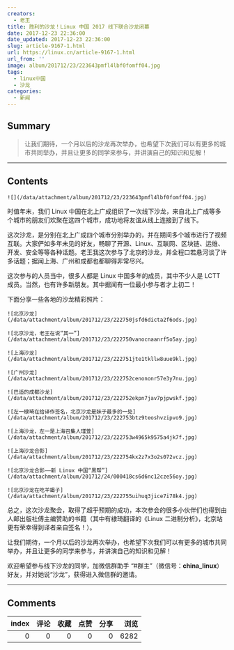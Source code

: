 ```yaml
---
creators:
  - 老王
title: 胜利的沙龙！Linux 中国 2017 线下联合沙龙闭幕
date: 2017-12-23 22:36:00
date_updated: 2017-12-23 22:36:00
slug: article-9167-1.html
url: https://linux.cn/article-9167-1.html
url_from: ''
image: album/201712/23/223643pmfl4lbf0fomff04.jpg
tags:
  - linux中国
  - 沙龙
categories:
  - 新闻
---
```


## Summary

> 让我们期待，一个月以后的沙龙再次举办，也希望下次我们可以有更多的城市共同举办，并且让更多的同学来参与，并讲演自己的知识和见解！

***

<!-- more -->

## Contents

`![](/data/attachment/album/201712/23/223643pmfl4lbf0fomff04.jpg)`

时值年末，我们 Linux 中国在北上广成组织了一次线下沙龙，来自北上广成等多个城市的朋友们欢聚在这四个城市，成功地将友谊从线上连接到了线下。

这次沙龙，是分别在北上广成四个城市分别举办的，并在期间多个城市进行了视频互联。大家俨如多年未见的好友，畅聊了开源、Linux、互联网、区块链、运维、开发、安全等等各种话题。老王我这次参与了北京的沙龙，并全程口若悬河谈了许多话题；据闻上海、广州和成都也都聊得非常尽兴。

这次参与的人员当中，很多人都是 Linux 中国多年的成员，其中不少人是 LCTT 成员。当然，也有许多新朋友。其中据闻有一位最小参与者才上初二！

下面分享一些各地的沙龙精彩照片：

`![北京沙龙](/data/attachment/album/201712/23/222750jsfd6dicta2f6ods.jpg)`

`![北京沙龙，老王在说“其一”](/data/attachment/album/201712/23/222750vanocnaanrf5o5ay.jpg)`

`![上海沙龙](/data/attachment/album/201712/23/222751jte1tkllw8uue9kl.jpg)`

`![广州沙龙](/data/attachment/album/201712/23/222752cenononr57e3y7nu.jpg)`

`![巴适的成都沙龙](/data/attachment/album/201712/23/222752ekpn7jav7pjpwskf.jpg)`

`![左一棣琦在给译作签名，北京沙龙是妹子最多的一处](/data/attachment/album/201712/23/222753btz9teoshvzipvo9.jpg)`

`![上海沙龙，左一是上海召集人瑾萱](/data/attachment/album/201712/23/222753w4965k9575a4jk7f.jpg)`

`![上海沙龙合影](/data/attachment/album/201712/23/222754kx2z7x3o2s072vcz.jpg)`

`![北京沙龙合影——新 Linux 中国“黑帮”](/data/attachment/album/201712/24/000418cs6d6nc12cze56oy.jpg)`

`![北京沙龙在吃羊蝎子](/data/attachment/album/201712/23/222755uihuq3jice7i78k4.jpg)`

总之，这次沙龙聚会，取得了超乎预期的成功，本次参会的很多小伙伴们也得到由人邮出版社傅主编赞助的书籍（其中有棣琦翻译的《Linux 二进制分析》，北京站更有荣幸得到译者亲自签名！）。

让我们期待，一个月以后的沙龙再次举办，也希望下次我们可以有更多的城市共同举办，并且让更多的同学来参与，并讲演自己的知识和见解！

欢迎希望参与线下沙龙的同学，加微信群助手 “#群主”（微信号：**china\_linux**）好友，并对她说“沙龙”，获得进入微信群的邀请。

***

## Comments


|   index |   评论 |   收藏 |   点赞 |   分享 |   浏览 |
|--------:|-------:|-------:|-------:|-------:|-------:|
|       0 |      0 |      0 |      0 |      0 |   6282 |
